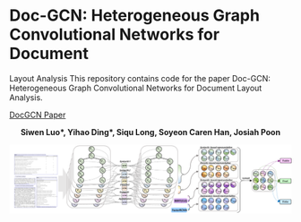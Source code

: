 # Doc-GCN: Heterogeneous Graph Convolutional Networks for Document
Layout Analysis
This repository contains code for the paper Doc-GCN: Heterogeneous Graph Convolutional Networks for Document
Layout Analysis. 

[DocGCN Paper](https://arxiv.org/abs/2208.10970)
__<p align="center">Siwen Luo*, Yihao Ding*, Siqu Long, Soyeon Caren Han, Josiah Poon</p>__
![name](figures/doc_gcn.png)

